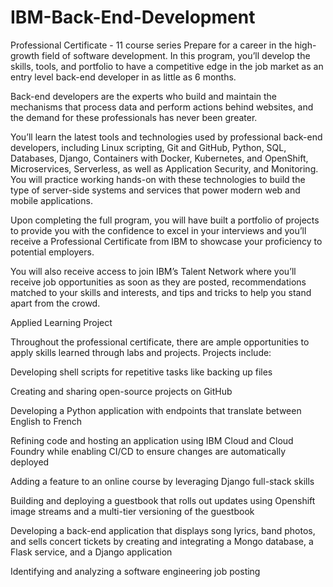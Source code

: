 # IBM-Back-End-Development
Professional Certificate - 11 course series
Prepare for a career in the high-growth field of software development. In this program, you’ll develop the skills, tools, and portfolio to have a competitive edge in the job market as an entry level back-end developer in as little as 6 months. 

Back-end developers are the experts who build and maintain the mechanisms that process data and perform actions behind websites, and the demand for these professionals has never been greater.

You’ll learn the latest tools and technologies used by professional back-end developers, including Linux scripting, Git and GitHub, Python, SQL, Databases, Django, Containers with Docker, Kubernetes, and OpenShift, Microservices, Serverless, as well as Application Security, and Monitoring. You will practice working hands-on with these technologies to build the type of server-side systems and services that power modern web and mobile applications.

Upon completing the full program, you will have built a portfolio of projects to provide you with the confidence to excel in your interviews and you’ll receive a Professional Certificate from IBM to showcase your proficiency to potential employers. 

You will also receive access to join IBM’s Talent Network where you’ll receive job opportunities as soon as they are posted, recommendations matched to your skills and interests, and tips and tricks to help you stand apart from the crowd. 

Applied Learning Project

Throughout the professional certificate, there are ample opportunities to apply skills learned through labs and projects. Projects include:   

Developing shell scripts for repetitive tasks like backing up files 

Creating and sharing open-source projects on GitHub

Developing a Python application with endpoints that translate between English to French 

Refining code and hosting an application using IBM Cloud and Cloud Foundry while enabling CI/CD to ensure changes are automatically deployed 

Adding a feature to an online course by leveraging Django full-stack skills 

Building and deploying a guestbook that rolls out updates using Openshift image streams and a multi-tier versioning of the guestbook

Developing a back-end application that displays song lyrics, band photos, and sells concert tickets by creating and integrating a Mongo database, a Flask service, and a Django application

 Identifying and analyzing a software engineering job posting 
